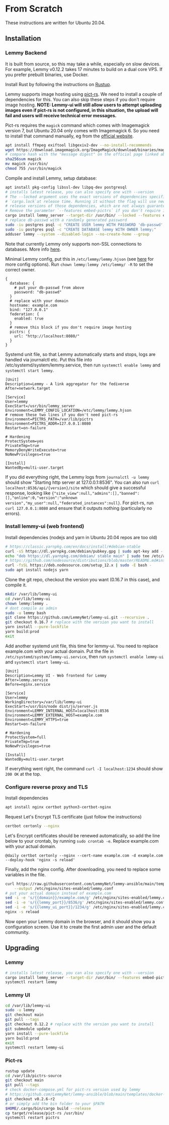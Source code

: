 # From Scratch

These instructions are written for Ubuntu 20.04.

## Installation

### Lemmy Backend

It is built from source, so this may take a while, especially on slow devices. For example, Lemmy v0.12.2 takes 17 minutes to build on a dual core VPS. If you prefer prebuilt binaries, use Docker.

Install Rust by following the instructions on [Rustup](https://rustup.rs/).

Lemmy supports image hosting using [pict-rs](https://git.asonix.dog/asonix/pict-rs/). We need to install a couple of dependencies for this. You can also skip these steps if you don't require image hosting. **NOTE: Lemmy-ui will still allow users to attempt uploading images even if pict-rs is not configured, in this situation, the upload will fail and users will receive technical error messages.**

Pict-rs requires the `magick` command which comes with Imagemagick version 7, but Ubuntu 20.04 only comes with Imagemagick 6. So you need to install that command manually, eg from the [official website](https://imagemagick.org/script/download.php#linux).

```bash
apt install ffmpeg exiftool libgexiv2-dev --no-install-recommends
wget https://download.imagemagick.org/ImageMagick/download/binaries/magick
# compare hash with the "message digest" on the official page linked above
sha256sum magick
mv magick /usr/bin/
chmod 755 /usr/bin/magick
```

Compile and install Lemmy, setup database:

```bash
apt install pkg-config libssl-dev libpq-dev postgresql
# installs latest release, you can also specify one with --version
# The --locked argument uses the exact versions of dependencies specified in
# `cargo.lock`at release time. Running it without the flag will use newer minor
# release versions of those dependencies, which are not always guaranteed to compile.
# Remove the parameter `--features embed-pictrs` if you don't require image hosting.
cargo install lemmy_server --target-dir /usr/bin/ --locked --features embed-pictrs
# replace db-passwd with a randomly generated password
sudo -iu postgres psql -c "CREATE USER lemmy WITH PASSWORD 'db-passwd';"
sudo -iu postgres psql -c "CREATE DATABASE lemmy WITH OWNER lemmy;"
adduser lemmy --system --disabled-login --no-create-home --group
```

Note that currently Lemmy only supports non-SSL connections to databases. More info [here](https://github.com/LemmyNet/lemmy/issues/3007).

Minimal Lemmy config, put this in `/etc/lemmy/lemmy.hjson` (see [here](https://github.com/LemmyNet/lemmy/blob/main/config/config.hjson) for more config options). Run `chown lemmy:lemmy /etc/lemmy/ -R` to set the correct owner.

```hjson
{
  database: {
    # put your db-passwd from above
    password: "db-passwd"
  }
  # replace with your domain
  hostname: example.com
  bind: "127.0.0.1"
  federation: {
    enabled: true
  }
  # remove this block if you don't require image hosting
  pictrs: {
    url: "http://localhost:8080/"
  }
}
```

Systemd unit file, so that Lemmy automatically starts and stops, logs are handled via journalctl etc. Put this file into /etc/systemd/system/lemmy.service, then run `systemctl enable lemmy` and `systemctl start lemmy`.

```
[Unit]
Description=Lemmy - A link aggregator for the fediverse
After=network.target

[Service]
User=lemmy
ExecStart=/usr/bin/lemmy_server
Environment=LEMMY_CONFIG_LOCATION=/etc/lemmy/lemmy.hjson
# remove these two lines if you don't need pict-rs
Environment=PICTRS_PATH=/var/lib/pictrs
Environment=PICTRS_ADDR=127.0.0.1:8080
Restart=on-failure

# Hardening
ProtectSystem=yes
PrivateTmp=true
MemoryDenyWriteExecute=true
NoNewPrivileges=true

[Install]
WantedBy=multi-user.target
```

If you did everything right, the Lemmy logs from `journalctl -u lemmy` should show "Starting http server at 127.0.0.1:8536". You can also run `curl localhost:8536/api/{version}/site` which should give a successful response, looking like `{"site_view":null,"admins":[],"banned":[],"online":0,"version":"unknown version","my_user":null,"federated_instances":null}`. For pict-rs, run `curl 127.0.0.1:8080` and ensure that it outputs nothing (particularly no errors).

### Install lemmy-ui (web frontend)

Install dependencies (nodejs and yarn in Ubuntu 20.04 repos are too old)

```bash
# https://classic.yarnpkg.com/en/docs/install/#debian-stable
curl -sS https://dl.yarnpkg.com/debian/pubkey.gpg | sudo apt-key add -
echo "deb https://dl.yarnpkg.com/debian/ stable main" | sudo tee /etc/apt/sources.list.d/yarn.list
# https://github.com/nodesource/distributions/blob/master/README.md#installation-instructions
curl -fsSL https://deb.nodesource.com/setup_12.x | sudo -E bash -
sudo apt install nodejs yarn
```

Clone the git repo, checkout the version you want (0.16.7 in this case), and compile it.

```bash
mkdir /var/lib/lemmy-ui
cd /var/lib/lemmy-ui
chown lemmy:lemmy .
# dont compile as admin
sudo -u lemmy bash
git clone https://github.com/LemmyNet/lemmy-ui.git --recursive .
git checkout 0.16.7 # replace with the version you want to install
yarn install --pure-lockfile
yarn build:prod
exit
```

Add another systemd unit file, this time for lemmy-ui. You need to replace example.com with your actual domain. Put the file in `/etc/systemd/system/lemmy-ui.service`, then run `systemctl enable lemmy-ui` and `systemctl start lemmy-ui`.

```
[Unit]
Description=Lemmy UI - Web frontend for Lemmy
After=lemmy.service
Before=nginx.service

[Service]
User=lemmy
WorkingDirectory=/var/lib/lemmy-ui
ExecStart=/usr/bin/node dist/js/server.js
Environment=LEMMY_INTERNAL_HOST=localhost:8536
Environment=LEMMY_EXTERNAL_HOST=example.com
Environment=LEMMY_HTTPS=true
Restart=on-failure

# Hardening
ProtectSystem=full
PrivateTmp=true
NoNewPrivileges=true

[Install]
WantedBy=multi-user.target
```

If everything went right, the command `curl -I localhost:1234` should show `200 OK` at the top.

### Configure reverse proxy and TLS

Install dependencies

```bash
apt install nginx certbot python3-certbot-nginx
```

Request Let's Encrypt TLS certificate (just follow the instructions)

```bash
certbot certonly --nginx
```

Let's Encrypt certificates should be renewed automatically, so add the line below to your crontab, by running `sudo crontab -e`. Replace example.com with your actual domain.

```
@daily certbot certonly --nginx --cert-name example.com -d example.com --deploy-hook 'nginx -s reload'
```

Finally, add the nginx config. After downloading, you need to replace some variables in the file.

```bash
curl https://raw.githubusercontent.com/LemmyNet/lemmy-ansible/main/templates/nginx.conf \
    --output /etc/nginx/sites-enabled/lemmy.conf
# put your actual domain instead of example.com
sed -i -e 's/{{domain}}/example.com/g' /etc/nginx/sites-enabled/lemmy.conf
sed -i -e 's/{{lemmy_port}}/8536/g' /etc/nginx/sites-enabled/lemmy.conf
sed -i -e 's/{{lemmy_ui_port}}/1234/g' /etc/nginx/sites-enabled/lemmy.conf
nginx -s reload
```

Now open your Lemmy domain in the browser, and it should show you a configuration screen. Use it to create the first admin user and the default community.

## Upgrading

### Lemmy

```bash
# installs latest release, you can also specify one with --version
cargo install lemmy_server --target-dir /usr/bin/ --features embed-pictrs
systemctl restart lemmy
```

### Lemmy UI

```bash
cd /var/lib/lemmy-ui
sudo -u lemmy
git checkout main
git pull --tags
git checkout 0.12.2 # replace with the version you want to install
git submodule update
yarn install --pure-lockfile
yarn build:prod
exit
systemctl restart lemmy-ui
```

### Pict-rs

```bash
rustup update
cd /var/lib/pictrs-source
git checkout main
git pull --tags
# check docker-compose.yml for pict-rs version used by lemmy
# https://github.com/LemmyNet/lemmy-ansible/blob/main/templates/docker-compose.yml#L40
git checkout v0.2.6-r2
# or simply add the bin folder to your $PATH
$HOME/.cargo/bin/cargo build --release
cp target/release/pict-rs /usr/bin/
systemctl restart pictrs
```
